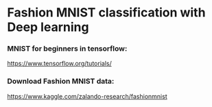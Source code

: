 
# **Fashion MNIST classification with Deep learning**

### MNIST for beginners in tensorflow:
https://www.tensorflow.org/tutorials/

### Download Fashion MNIST data:
https://www.kaggle.com/zalando-research/fashionmnist


